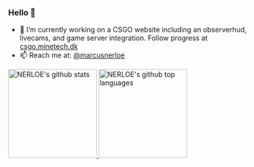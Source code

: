### Hello 👋

- 🔭 I’m currently working on a CSGO website including an observerhud, livecams, and game server integration. Follow progress at [csgo.minetech.dk](https://csgo.minetech.dk)
- 📫 Reach me at: [@marcusnerloe](https://twitter.com/marcusnerloe)

<a href="https://github.com/nerloe">
  <img height="180em" src="https://github-readme-stats.vercel.app/api?username=nerloe&show_icons=true&theme=github_dark&count_private=true" alt="NERLOE's github stats" />
  <img height="180em" src="https://github-readme-stats.vercel.app/api/top-langs/?username=nerloe&theme=github_dark&layout=compact" alt="NERLOE's github top languages" />
</a>
<br/>

<!--
**NERLOE/nerloe** is a ✨ _special_ ✨ repository because its `README.md` (this file) appears on your GitHub profile.

Here are some ideas to get you started:

- 🔭 I’m currently working on ...
- 🌱 I’m currently learning ...
- 👯 I’m looking to collaborate on ...
- 🤔 I’m looking for help with ...
- 💬 Ask me about ...
- 📫 How to reach me: ...
- 😄 Pronouns: ...
- ⚡ Fun fact: ...
-->
